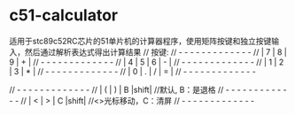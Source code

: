 # c51-calculator

适用于stc89c52RC芯片的51单片机的计算器程序，使用矩阵按键和独立按键输入，然后通过解析表达式得出计算结果
// 按键:
//             - - - - - - - - - - - - -
//             |  7  |  8  |  9  |  +  |
//             - - - - - - - - - - - - -
//             |  4  |  5  |  6  |  -  |
//             - - - - - - - - - - - - -
// 			   |  1  |  2  |  3  |  *  |
//             - - - - - - - - - - - - -
//             |  0  |  .  |  /  |  =  |
//             - - - - - - - - - - - - -

//             - - - - - - - - - - - - -
//             |  (  |  )  |  B  |shift| //默认, B：是退格
//             - - - - - - - - - - - - -
//             |  <  |  >  |  C  |shift| //<>光标移动，C：清屏
//             - - - - - - - - - - - - -